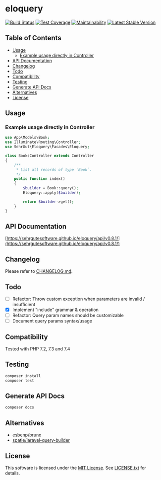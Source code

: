 # eloquery

[![Build Status](https://travis-ci.org/sehrgutesoftware/eloquery.svg?branch=master)](https://travis-ci.org/sehrgutesoftware/eloquery)
[![Test Coverage](https://api.codeclimate.com/v1/badges/2a41564ac07501a7bd66/test_coverage)](https://codeclimate.com/github/sehrgutesoftware/eloquery/test_coverage)
[![Maintainability](https://api.codeclimate.com/v1/badges/2a41564ac07501a7bd66/maintainability)](https://codeclimate.com/github/sehrgutesoftware/eloquery/maintainability)
[![Latest Stable Version](https://poser.pugx.org/sehrgut/eloquery/v/stable)](https://packagist.org/packages/sehrgut/eloquery)

## Table of Contents
- [Usage](#usage)
    - [Example usage directly in Controller](#example-usage-directly-in-controller)
- [API Documentation](#api-documentation)
- [Changelog](#changelog)
- [Todo](#todo)
- [Compatibility](#compatibility)
- [Testing](#testing)
- [Generate API Docs](#generate-api-docs)
- [Alternatives](#alternatives)
- [License](#license)

## Usage
### Example usage directly in Controller
```php
use App\Models\Book;
use Illuminate\Routing\Controller;
use SehrGut\Eloquery\Facades\Eloquery;

class BooksController extends Controller
{
    /**
     * List all records of type `Book`.
     */
    public function index()
    {
        $builder = Book::query();
        Eloquery::apply($builder);

        return $builder->get();
    }
}
```

## API Documentation
[https://sehrgutesoftware.github.io/eloquery/api/v0.8.1/](https://sehrgutesoftware.github.io/eloquery/api/v0.8.1/)

## Changelog
Please refer to [CHANGELOG.md](CHANGELOG.md).

## Todo
- [ ] Refactor: Throw custom exception when parameters are invalid / insufficient
- [x] Implement "include" grammar & operation
- [ ] Refactor: Query param names should be customizable
- [ ] Document query params syntax/usage

## Compatibility
Tested with PHP 7.2, 7.3 and 7.4

## Testing
```bash
composer install
composer test
```

## Generate API Docs
```bash
composer docs
```

## Alternatives
- [esbenp/bruno](https://github.com/esbenp/bruno)
- [spatie/laravel-query-builder](https://github.com/spatie/laravel-query-builder)

## License
This software is licensed under the [MIT License](https://opensource.org/licenses/MIT). See [LICENSE.txt](LICENSE.txt) for details.

